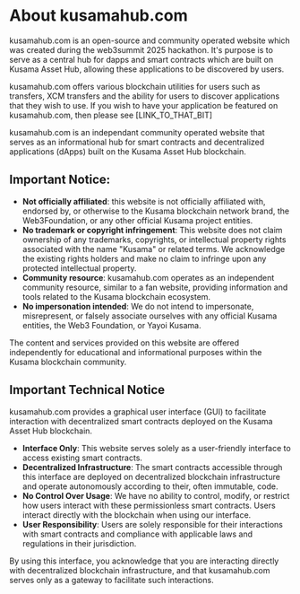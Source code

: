 # About kusamahub.com
kusamahub.com is an open-source and community operated website which was created during the web3summit 2025 hackathon. It's purpose is to serve as a central hub for dapps and smart contracts which are built on Kusama Asset Hub, allowing these applications to be discovered by users.

kusamahub.com offers various blockchain utilities for users such as transfers, XCM transfers and the ability for users to discover applications that they wish to use. If you wish to have your application be featured on kusamahub.com, then please see [LINK_TO_THAT_BIT]

kusamahub.com is an independant community operated website that serves as an informational hub for smart contracts and decentralized applications (dApps) built on the Kusama Asset Hub blockchain.

## Important Notice:
- **Not officially affiliated**: this website is not officially affiliated with, endorsed by, or otherwise to the Kusama blockchain network brand, the Web3Foundation, or any other official Kusama project entities.
- **No trademark or copyright infringement**: This website does not claim ownership of any trademarks, copyrights, or intellectual property rights associated with the name "Kusama" or related terms. We acknowledge the existing rights holders and make no claim to infringe upon any protected intellectual property.
- **Community resource**:  kusamahub.com operates as an independent community resource, similar to a fan website, providing information and tools related to the Kusama blockchain ecosystem.
- **No impersonation intended**: We do not intend to impersonate, misrepresent, or falsely associate ourselves with any official Kusama entities, the Web3 Foundation, or Yayoi Kusama.

The content and services provided on this website are offered independently for educational and informational purposes within the Kusama blockchain community.

## Important Technical Notice

kusamahub.com provides a graphical user interface (GUI) to facilitate interaction with decentralized smart contracts deployed on the Kusama Asset Hub blockchain.

- **Interface Only**: This website serves solely as a user-friendly interface to access existing smart contracts. 
- **Decentralized Infrastructure**: The smart contracts accessible through this interface are deployed on decentralized blockchain infrastructure and operate autonomously according to their, often immutable, code.
- **No Control Over Usage**: We have no ability to control, modify, or restrict how users interact with these permissionless smart contracts. Users interact directly with the blockchain when using our interface.
- **User Responsibility**: Users are solely responsible for their interactions with smart contracts and compliance with applicable laws and regulations in their jurisdiction.

By using this interface, you acknowledge that you are interacting directly with decentralized blockchain infrastructure, and that kusamahub.com serves only as a gateway to facilitate such interactions.